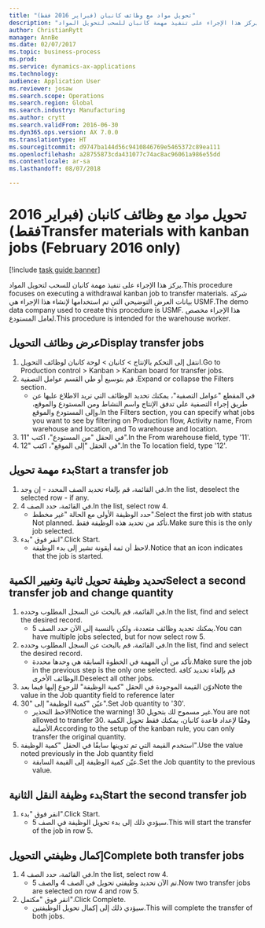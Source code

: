 ```yaml
--- 
title: "‏‫تحويل مواد مع وظائف كانبان‬ (فبراير 2016 فقط)"
description: "يركز هذا الإجراء على تنفيذ مهمة كانبان للسحب لتحويل المواد."
author: ChristianRytt
manager: AnnBe
ms.date: 02/07/2017
ms.topic: business-process
ms.prod: 
ms.service: dynamics-ax-applications
ms.technology: 
audience: Application User
ms.reviewer: josaw
ms.search.scope: Operations
ms.search.region: Global
ms.search.industry: Manufacturing
ms.author: crytt
ms.search.validFrom: 2016-06-30
ms.dyn365.ops.version: AX 7.0.0
ms.translationtype: HT
ms.sourcegitcommit: d9747ba144d56c9410846769e5465372c89ea111
ms.openlocfilehash: a28755873cda431077c74ac8ac96061a986e55dd
ms.contentlocale: ar-sa
ms.lasthandoff: 08/07/2018

---
```

# <a name="transfer-materials-with-kanban-jobs-february-2016-only"></a><span data-ttu-id="c0df9-103">‏‫تحويل مواد مع وظائف كانبان‬ (فبراير 2016 فقط)</span><span class="sxs-lookup"><span data-stu-id="c0df9-103">Transfer materials with kanban jobs (February 2016 only)</span></span>

[!include [task guide banner](../../includes/task-guide-banner.md)]

<span data-ttu-id="c0df9-104">يركز هذا الإجراء على تنفيذ مهمة كانبان للسحب لتحويل المواد.</span><span class="sxs-lookup"><span data-stu-id="c0df9-104">This procedure focuses on executing a withdrawal kanban job to transfer materials.</span></span> <span data-ttu-id="c0df9-105">شركة بيانات العرض التوضيحي التي تم استخدامها لإنشاء هذا الإجراء هي USMF.</span><span class="sxs-lookup"><span data-stu-id="c0df9-105">The demo data company used to create this procedure is USMF.</span></span> <span data-ttu-id="c0df9-106">هذا الإجراء مخصص لعامل المستودع.</span><span class="sxs-lookup"><span data-stu-id="c0df9-106">This procedure is intended for the warehouse worker.</span></span>


## <a name="display-transfer-jobs"></a><span data-ttu-id="c0df9-107">عرض وظائف التحويل</span><span class="sxs-lookup"><span data-stu-id="c0df9-107">Display transfer jobs</span></span>
1. <span data-ttu-id="c0df9-108">انتقل إلى التحكم بالإنتاج > كانبان > لوحة كانبان لوظائف التحويل.</span><span class="sxs-lookup"><span data-stu-id="c0df9-108">Go to Production control > Kanban > Kanban board for transfer jobs.</span></span>
2. <span data-ttu-id="c0df9-109">قم بتوسيع أو طي القسم عوامل التصفية .</span><span class="sxs-lookup"><span data-stu-id="c0df9-109">Expand or collapse the Filters section.</span></span>
    * <span data-ttu-id="c0df9-110">في المقطع "عوامل التصفية"، يمكنك تحديد الوظائف التي تريد الاطلاع عليها عن طريق إجراء التصفية على تدفق الإنتاج واسم النشاط ومن المستودع والموقع، وإلى المستودع والموقع.</span><span class="sxs-lookup"><span data-stu-id="c0df9-110">In the Filters section, you can specify what jobs you want to see by filtering on Production flow, Activity name, From warehouse and location, and To warehouse and location.</span></span>  
3. <span data-ttu-id="c0df9-111">في الحقل "من المستودع"، اكتب "11".</span><span class="sxs-lookup"><span data-stu-id="c0df9-111">In the From warehouse field, type '11'.</span></span>
4. <span data-ttu-id="c0df9-112">في الحقل "إلى الموقع"، اكتب "12".</span><span class="sxs-lookup"><span data-stu-id="c0df9-112">In the To location field, type '12'.</span></span>

## <a name="start-a-transfer-job"></a><span data-ttu-id="c0df9-113">بدء مهمة تحويل</span><span class="sxs-lookup"><span data-stu-id="c0df9-113">Start a transfer job</span></span>
1. <span data-ttu-id="c0df9-114">في القائمة، قم بإلغاء تحديد الصف المحدد - إن وجد.</span><span class="sxs-lookup"><span data-stu-id="c0df9-114">In the list, deselect the selected row - if any.</span></span>
2. <span data-ttu-id="c0df9-115">في القائمة، حدد الصف 4.</span><span class="sxs-lookup"><span data-stu-id="c0df9-115">In the list, select row 4.</span></span>
    * <span data-ttu-id="c0df9-116">حدد الوظيفة الأولى مع الحالة "غير مخطط".</span><span class="sxs-lookup"><span data-stu-id="c0df9-116">Select the first job with status Not planned.</span></span> <span data-ttu-id="c0df9-117">تأكد من تحديد هذه الوظيفة فقط.</span><span class="sxs-lookup"><span data-stu-id="c0df9-117">Make sure this is the only job selected.</span></span>  
3. <span data-ttu-id="c0df9-118">انقر فوق "بدء".</span><span class="sxs-lookup"><span data-stu-id="c0df9-118">Click Start.</span></span>
    * <span data-ttu-id="c0df9-119">لاحظ أن ثمة أيقونة تشير إلى بدء الوظيفة.</span><span class="sxs-lookup"><span data-stu-id="c0df9-119">Notice that an icon indicates that the job is started.</span></span>  

## <a name="select-a-second-transfer-job-and-change-quantity"></a><span data-ttu-id="c0df9-120">تحديد وظيفة تحويل ثانية وتغيير الكمية</span><span class="sxs-lookup"><span data-stu-id="c0df9-120">Select a second transfer job and change quantity</span></span>
1. <span data-ttu-id="c0df9-121">في القائمة، قم بالبحث عن السجل المطلوب وحدده.</span><span class="sxs-lookup"><span data-stu-id="c0df9-121">In the list, find and select the desired record.</span></span>
    * <span data-ttu-id="c0df9-122">يمكنك تحديد وظائف متعددة، ولكن بالنسبة إلى الآن حدد الصف 5.</span><span class="sxs-lookup"><span data-stu-id="c0df9-122">You can have multiple jobs selected, but for now select row 5.</span></span>  
2. <span data-ttu-id="c0df9-123">في القائمة، قم بالبحث عن السجل المطلوب وحدده.</span><span class="sxs-lookup"><span data-stu-id="c0df9-123">In the list, find and select the desired record.</span></span>
    * <span data-ttu-id="c0df9-124">تأكد من أن المهمة في الخطوة السابقة هي وحدها محددة.</span><span class="sxs-lookup"><span data-stu-id="c0df9-124">Make sure the job in the previous step is the only one selected.</span></span> <span data-ttu-id="c0df9-125">قم بإلغاء تحديد كافة الوظائف الأخرى.</span><span class="sxs-lookup"><span data-stu-id="c0df9-125">Deselect all other jobs.</span></span>  
3. <span data-ttu-id="c0df9-126">دوّن القيمة الموجودة في الحقل "كمية الوظيفة‬" للرجوع إليها فيما بعد</span><span class="sxs-lookup"><span data-stu-id="c0df9-126">Note the value in the Job quantity field to reference later</span></span>
4. <span data-ttu-id="c0df9-127">عيّن "كمية الوظيفة" إلى "30".</span><span class="sxs-lookup"><span data-stu-id="c0df9-127">Set Job quantity to '30'.</span></span>
    * <span data-ttu-id="c0df9-128">لاحظ التحذير!</span><span class="sxs-lookup"><span data-stu-id="c0df9-128">Notice the warning!</span></span> <span data-ttu-id="c0df9-129">غير مسموح لك بتحويل 30.</span><span class="sxs-lookup"><span data-stu-id="c0df9-129">You are not allowed to transfer 30.</span></span> <span data-ttu-id="c0df9-130">وفقًا لإعداد قاعدة كانبان، يمكنك فقط تحويل الكمية الأصلية.</span><span class="sxs-lookup"><span data-stu-id="c0df9-130">According to the setup of the kanban rule, you can only transfer the original quantity.</span></span>  
5. <span data-ttu-id="c0df9-131">استخدم القيمة التي تم تدوينها سابقًا في الحقل "كمية الوظيفة".</span><span class="sxs-lookup"><span data-stu-id="c0df9-131">Use the value noted previously in the Job quantity field</span></span>
    * <span data-ttu-id="c0df9-132">عيّن كمية الوظيفة إلى القيمة السابقة.</span><span class="sxs-lookup"><span data-stu-id="c0df9-132">Set the Job quantity to the previous value.</span></span>  

## <a name="start-the-second-transfer-job"></a><span data-ttu-id="c0df9-133">بدء وظيفة النقل الثانية</span><span class="sxs-lookup"><span data-stu-id="c0df9-133">Start the second transfer job</span></span>
1. <span data-ttu-id="c0df9-134">انقر فوق "بدء".</span><span class="sxs-lookup"><span data-stu-id="c0df9-134">Click Start.</span></span>
    * <span data-ttu-id="c0df9-135">سيؤدي ذلك إلى بدء تحويل الوظيفة في الصف 5.</span><span class="sxs-lookup"><span data-stu-id="c0df9-135">This will start the transfer of the job in row 5.</span></span>  

## <a name="complete-both-transfer-jobs"></a><span data-ttu-id="c0df9-136">إكمال وظيفتي التحويل</span><span class="sxs-lookup"><span data-stu-id="c0df9-136">Complete both transfer jobs</span></span>
1. <span data-ttu-id="c0df9-137">في القائمة، حدد الصف 4.</span><span class="sxs-lookup"><span data-stu-id="c0df9-137">In the list, select row 4.</span></span>
    * <span data-ttu-id="c0df9-138">تم الآن تحديد وظيفتي تحويل في الصف 4 والصف 5.</span><span class="sxs-lookup"><span data-stu-id="c0df9-138">Now two transfer jobs are selected on row 4 and row 5.</span></span>  
2. <span data-ttu-id="c0df9-139">انقر فوق "مكتمل".</span><span class="sxs-lookup"><span data-stu-id="c0df9-139">Click Complete.</span></span>
    * <span data-ttu-id="c0df9-140">سيؤدي ذلك إلى إكمال تحويل الوظيفتين.</span><span class="sxs-lookup"><span data-stu-id="c0df9-140">This will complete the transfer of both jobs.</span></span>  


